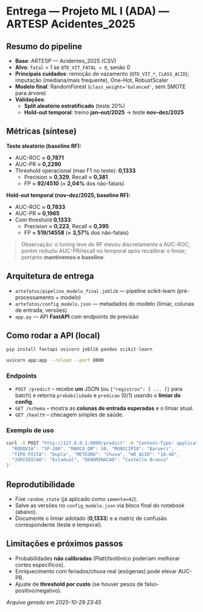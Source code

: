 # Entrega — Projeto ML I (ADA) — ARTESP Acidentes_2025

## Resumo do pipeline
- **Base**: ARTESP — Acidentes_2025 (CSV)
- **Alvo**: `fatal` = 1 se `QTD_VIT_FATAL > 0`, senão 0
- **Principais cuidados**: remoção de vazamento (`QTD_VIT_*`, `CLASS_ACID`); imputação (mediana/mais frequente), One-Hot, RobustScaler
- **Modelo final**: RandomForest (`class_weight='balanced'`, sem SMOTE para árvore)
- **Validações**:
  - **Split aleatório estratificado** (teste 20%)
  - **Hold-out temporal**: treino **jan–out/2025** → teste **nov–dez/2025**

## Métricas (síntese)
**Teste aleatório (baseline RF):**
- AUC-ROC ≈ **0,7871**
- AUC-PR  ≈ **0,2290**
- Threshold operacional (max F1 no teste): **0,1333**
  - Precision ≈ **0,329**, Recall ≈ **0,381**
  - FP ≈ **92/4510** (≈ **2,04%** dos não-fatais)

**Hold-out temporal (nov–dez/2025, baseline RF):**
- AUC-ROC ≈ **0,7833**
- AUC-PR  ≈ **0,1965**
- Com threshold **0,1333**:
  - Precision ≈ **0,223**, Recall ≈ **0,395**
  - FP ≈ **519/14558** (≈ **3,57%** dos não-fatais)

> Observação: o tuning leve do RF elevou discretamente a AUC-ROC, porém reduziu AUC-PR/recall no temporal após recalibrar o limiar; portanto **mantivemos o baseline**.

## Arquitetura de entrega
- `artefatos/pipeline_modelo_final.joblib` — pipeline scikit-learn (pré-processamento + modelo)
- `artefatos/config_modelo.json` — metadados do modelo (limiar, colunas de entrada, versões)
- `app.py` — API **FastAPI** com endpoints de previsão

## Como rodar a API (local)
```bash
pip install fastapi uvicorn joblib pandas scikit-learn

uvicorn app:app --reload --port 8000
```

### Endpoints
- `POST /predict` – recebe **um** JSON (ou `{"registros": [ ... ]}` para batch) e retorna `probabilidade` e `predicao` (0/1) usando o **limiar do config**.
- `GET /schema` – mostra as **colunas de entrada esperadas** e o limiar atual.
- `GET /health` – checagem simples de saúde.

### Exemplo de uso
```bash
curl -X POST "http://127.0.0.1:8000/predict" -H "Content-Type: application/json" -d '{
  "RODOVIA": "SP-280", "MARCO_QM": 50, "MUNICÍPIO": "Barueri",
  "TIPO_PISTA": "Dupla", "METEORO": "Chuva", "HR_ACID": "18:40",
  "JURISDICAO": "Estadual", "DENOMINACAO": "Castello Branco"
}'
```

## Reprodutibilidade
- Fixe `random_state` (já aplicado como `semente=42`).
- Salve as versões no `config_modelo.json` via bloco final do notebook (abaixo).
- Documente o limiar adotado (**0,1333**) e a matriz de confusão correspondente (teste e temporal).

## Limitações e próximos passos
- Probabilidades **não calibradas** (Platt/Isotônico poderiam melhorar cortes específicos).
- Enriquecimento com feriados/chuva real (exógenas) pode elevar AUC-PR.
- Ajuste de **threshold por custo** (se houver pesos de falso-positivo/negativo).

_Arquivo gerado em 2025-10-29 23:45_
